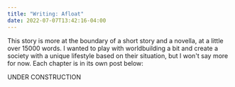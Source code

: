 ```yaml
---
title: "Writing: Afloat"
date: 2022-07-07T13:42:16-04:00
---
```


This story is more at the boundary of a short story and a novella, at a little over 15000 words. I wanted to play with worldbuilding a bit and create a society with a unique lifestyle based on their situation, but I won't say more for now. Each chapter is in its own post below:

UNDER CONSTRUCTION
